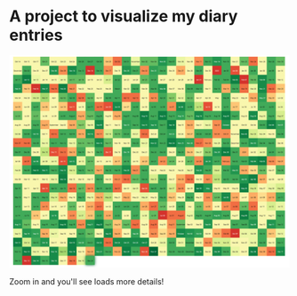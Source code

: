 # A project to visualize my diary entries
![alt text](image-1.png)

Zoom in and you'll see loads more details!